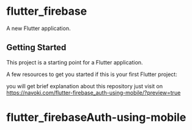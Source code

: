 # flutter_firebase

A new Flutter application.

## Getting Started

This project is a starting point for a Flutter application.

A few resources to get you started if this is your first Flutter project:


you will get brief explanation about this repository just visit on https://navoki.com/flutter-firebase_auth-using-mobile/?preview=true







# flutter_firebaseAuth-using-mobile

